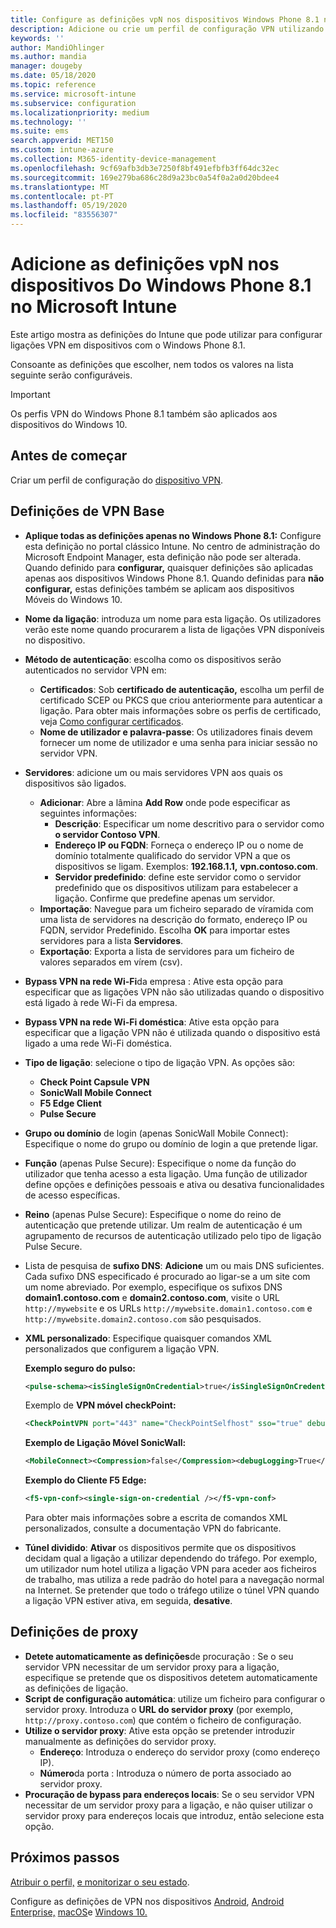 ```yaml
---
title: Configure as definições vpN nos dispositivos Windows Phone 8.1 no Microsoft Intune - Azure Microsoft Docs
description: Adicione ou crie um perfil de configuração VPN utilizando configurações de configuração de rede privada virtual (VPN), incluindo os detalhes da ligação, e as definições de procuração para incluir o endereço IP ou FQDN, e a porta TCP no Microsoft Intune em dispositivos que executam o Windows Phone 8.1.
keywords: ''
author: MandiOhlinger
ms.author: mandia
manager: dougeby
ms.date: 05/18/2020
ms.topic: reference
ms.service: microsoft-intune
ms.subservice: configuration
ms.localizationpriority: medium
ms.technology: ''
ms.suite: ems
search.appverid: MET150
ms.custom: intune-azure
ms.collection: M365-identity-device-management
ms.openlocfilehash: 9cf69afb3db3e7250f8bf491efbfb3ff64dc32ec
ms.sourcegitcommit: 169e279ba686c28d9a23bc0a54f0a2a0d20bdee4
ms.translationtype: MT
ms.contentlocale: pt-PT
ms.lasthandoff: 05/19/2020
ms.locfileid: "83556307"
---
```

# <a name="add-vpn-settings-on-windows-phone-81-devices-in-microsoft-intune"></a>Adicione as definições vpN nos dispositivos Do Windows Phone 8.1 no Microsoft Intune

Este artigo mostra as definições do Intune que pode utilizar para configurar ligações VPN em dispositivos com o Windows Phone 8.1. 

Consoante as definições que escolher, nem todos os valores na lista seguinte serão configuráveis.

>[!IMPORTANT]
>Os perfis VPN do Windows Phone 8.1 também são aplicados aos dispositivos do Windows 10.

## <a name="before-you-begin"></a>Antes de começar

Criar um perfil de configuração do [dispositivo VPN](vpn-settings-configure.md).

## <a name="base-vpn-settings"></a>Definições de VPN Base

- **Aplique todas as definições apenas no Windows Phone 8.1:** Configure esta definição no portal clássico Intune. No centro de administração do Microsoft Endpoint Manager, esta definição não pode ser alterada. Quando definido para **configurar,** quaisquer definições são aplicadas apenas aos dispositivos Windows Phone 8.1. Quando definidas para **não configurar,** estas definições também se aplicam aos dispositivos Móveis do Windows 10.
- **Nome da ligação**: introduza um nome para esta ligação. Os utilizadores verão este nome quando procurarem a lista de ligações VPN disponíveis no dispositivo.
- **Método de autenticação**: escolha como os dispositivos serão autenticados no servidor VPN em:
  - **Certificados**: Sob **certificado de autenticação,** escolha um perfil de certificado SCEP ou PKCS que criou anteriormente para autenticar a ligação. Para obter mais informações sobre os perfis de certificado, veja [Como configurar certificados](../protect/certificates-configure.md).
  - **Nome de utilizador e palavra-passe**: Os utilizadores finais devem fornecer um nome de utilizador e uma senha para iniciar sessão no servidor VPN.
- **Servidores**: adicione um ou mais servidores VPN aos quais os dispositivos são ligados.
  - **Adicionar**: Abre a lâmina **Add Row** onde pode especificar as seguintes informações:
    - **Descrição**: Especificar um nome descritivo para o servidor como **o servidor Contoso VPN**.
    - **Endereço IP ou FQDN**: Forneça o endereço IP ou o nome de domínio totalmente qualificado do servidor VPN a que os dispositivos se ligam. Exemplos: **192.168.1.1,** **vpn.contoso.com**.
    - **Servidor predefinido**: define este servidor como o servidor predefinido que os dispositivos utilizam para estabelecer a ligação. Confirme que predefine apenas um servidor.
  - **Importação**: Navegue para um ficheiro separado de víramida com uma lista de servidores na descrição do formato, endereço IP ou FQDN, servidor Predefinido. Escolha **OK** para importar estes servidores para a lista **Servidores**.
  - **Exportação**: Exporta a lista de servidores para um ficheiro de valores separados em vírem (csv).

- **Bypass VPN na rede Wi-Fi**da empresa : Ative esta opção para especificar que as ligações VPN não são utilizadas quando o dispositivo está ligado à rede Wi-Fi da empresa.
- **Bypass VPN na rede Wi-Fi doméstica**: Ative esta opção para especificar que a ligação VPN não é utilizada quando o dispositivo está ligado a uma rede Wi-Fi doméstica.

- **Tipo de ligação**: selecione o tipo de ligação VPN. As opções são:
  - **Check Point Capsule VPN**
  - **SonicWall Mobile Connect**
  - **F5 Edge Client**
  - **Pulse Secure**

- **Grupo ou domínio** de login (apenas SonicWall Mobile Connect): Especifique o nome do grupo ou domínio de login a que pretende ligar.
- **Função** (apenas Pulse Secure): Especifique o nome da função do utilizador que tenha acesso a esta ligação. Uma função de utilizador define opções e definições pessoais e ativa ou desativa funcionalidades de acesso específicas.
- **Reino** (apenas Pulse Secure): Especifique o nome do reino de autenticação que pretende utilizar. Um realm de autenticação é um agrupamento de recursos de autenticação utilizado pelo tipo de ligação Pulse Secure.

- Lista de pesquisa de **sufixo DNS**: **Adicione** um ou mais DNS suficientes. Cada sufixo DNS especificado é procurado ao ligar-se a um site com um nome abreviado. Por exemplo, especifique os sufixos DNS **domain1.contoso.com** e **domain2.contoso.com**, visite o URL `http://mywebsite` e os URLs `http://mywebsite.domain1.contoso.com` e `http://mywebsite.domain2.contoso.com` são pesquisados.

- **XML personalizado**: Especifique quaisquer comandos XML personalizados que configurem a ligação VPN.

  **Exemplo seguro do pulso:**

  ```xml
  <pulse-schema><isSingleSignOnCredential>true</isSingleSignOnCredential></pulse-schema>
  ```

  Exemplo de **VPN móvel checkPoint:**

  ```xml
  <CheckPointVPN port="443" name="CheckPointSelfhost" sso="true" debug="3" />
  ```

  **Exemplo de Ligação Móvel SonicWall:**

  ```xml
  <MobileConnect><Compression>false</Compression><debugLogging>True</debugLogging><packetCapture>False</packetCapture></MobileConnect>
  ```

  **Exemplo do Cliente F5 Edge:**

  ```xml
  <f5-vpn-conf><single-sign-on-credential /></f5-vpn-conf>
  ```

  Para obter mais informações sobre a escrita de comandos XML personalizados, consulte a documentação VPN do fabricante.

- **Túnel dividido**: **Ativar** os dispositivos permite que os dispositivos decidam qual a ligação a utilizar dependendo do tráfego. Por exemplo, um utilizador num hotel utiliza a ligação VPN para aceder aos ficheiros de trabalho, mas utiliza a rede padrão do hotel para a navegação normal na Internet. Se pretender que todo o tráfego utilize o túnel VPN quando a ligação VPN estiver ativa, em seguida, **desative**.

## <a name="proxy-settings"></a>Definições de proxy

- **Detete automaticamente as definições**de procuração : Se o seu servidor VPN necessitar de um servidor proxy para a ligação, especifique se pretende que os dispositivos detetem automaticamente as definições de ligação.
- **Script de configuração automática**: utilize um ficheiro para configurar o servidor proxy. Introduza o **URL do servidor proxy** (por exemplo, `http://proxy.contoso.com`) que contém o ficheiro de configuração.
- **Utilize o servidor proxy**: Ative esta opção se pretender introduzir manualmente as definições do servidor proxy.
  - **Endereço**: Introduza o endereço do servidor proxy (como endereço IP).
  - **Número**da porta : Introduza o número de porta associado ao servidor proxy.
- **Procuração de bypass para endereços locais**: Se o seu servidor VPN necessitar de um servidor proxy para a ligação, e não quiser utilizar o servidor proxy para endereços locais que introduz, então selecione esta opção.

## <a name="next-steps"></a>Próximos passos

[Atribuir o perfil,](device-profile-assign.md) [e monitorizar o seu estado](device-profile-monitor.md).

Configure as definições de VPN nos dispositivos [Android](vpn-settings-android.md), [Android Enterprise,](vpn-settings-android-enterprise.md) [macOS](vpn-settings-macos.md)e [Windows 10.](vpn-settings-windows-10.md)
